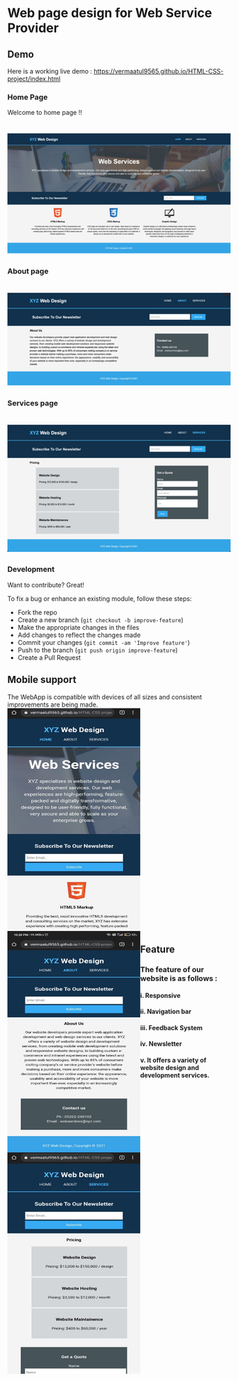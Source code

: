 # Web page design for Web Service Provider


## Demo
Here is a working live demo :  https://vermaatul9565.github.io/HTML-CSS-project/index.html
### Home Page
Welcome to home page !!
# ![HTML-CSS-project](https://github.com/vermaatul9565/HTML-CSS-project/blob/5e16d26291c71c5bb6efc10a0d40db900502c577/screenshots/home_page_shot.png)
### About page
# ![HTML-CSS-project](https://github.com/vermaatul9565/HTML-CSS-project/blob/901c2b742a1568275990e735bb9712fea3f5c3ff/screenshots/about_shot.png)
### Services page
# ![HTML-CSS-project](https://github.com/vermaatul9565/HTML-CSS-project/blob/901c2b742a1568275990e735bb9712fea3f5c3ff/screenshots/services_shot.png)

### Development
Want to contribute? Great!

To fix a bug or enhance an existing module, follow these steps:

- Fork the repo
- Create a new branch (`git checkout -b improve-feature`)
- Make the appropriate changes in the files
- Add changes to reflect the changes made
- Commit your changes (`git commit -am 'Improve feature'`)
- Push to the branch (`git push origin improve-feature`)
- Create a Pull Request 

## Mobile support

The WebApp is compatible with devices of all sizes and consistent improvements are being made.
<img src="https://github.com/vermaatul9565/HTML-CSS-project/blob/5e16d26291c71c5bb6efc10a0d40db900502c577/screenshots/home_mobile_support.jpeg" width="300" height="500" >
<img src="https://github.com/vermaatul9565/HTML-CSS-project/blob/5e16d26291c71c5bb6efc10a0d40db900502c577/screenshots/about_mobile_supprt.jpeg" width="300" height="500" style="float:left">
<img src="https://github.com/vermaatul9565/HTML-CSS-project/blob/5e16d26291c71c5bb6efc10a0d40db900502c577/screenshots/service_mobile_support.jpeg" width="300" height="500" style="float:left">
 
 

## Feature
### The feature of our website is as follows :
####   i. Responsive 
####  ii. Navigation bar
#### iii. Feedback System
####  iv. Newsletter
####   v. It offers a variety of website design and development services.

